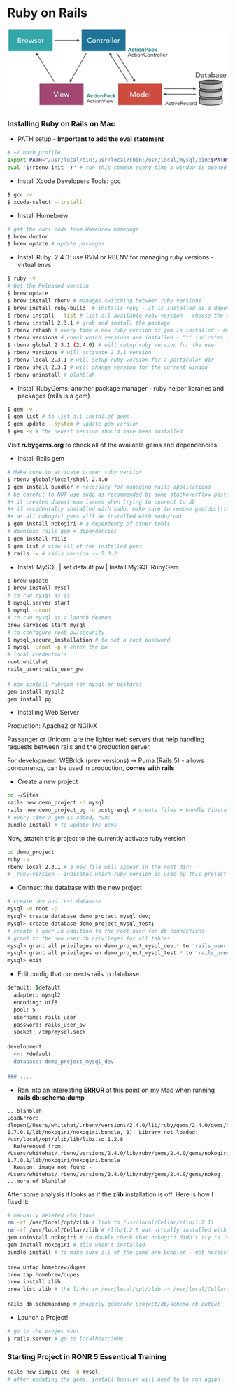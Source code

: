 # Ruby on Rails
![alt text](imgs/1_ronr.png "MVC")

### Installing Ruby on Rails on Mac

- PATH setup - **Important to add the eval statement**
```bash
# ~/.bash_profile
export PATH="/usr/local/bin:/usr/local/sbin:/usr/local/mysql/bin:$PATH"
eval "$(rbenv init -)" # run this comman every time a window is opened
```

- Install Xcode Developers Tools: gcc
```bash
$ gcc -v
$ xcode-select --install 
```

- Install Homebrew
```bash
# get the curl code from Homebrew homepage
$ brew doctor
$ brew update # update packages
```

- Install Ruby: 2.4.0: use RVM or RBENV for managing ruby versions - virtual envs
```bash
$ ruby -v
# Get the Released version
$ brew update
$ brew install rbenv # manages switching between ruby versions
$ brew install ruby-build  # installs ruby - it is installed as a dependency
$ rbenv install --list # list all available ruby version - choose the most recent that is not a preview release
$ rbenv install 2.3.1 # grab and install the package
$ rbenv rehash # every time a new ruby version or gem is installed - makes rbenv aware of all the new/updated commands
$ rbenv versions # check which versions are installed - "*" indicates which version is activated
$ rbenv global 2.3.1 (2.4.0) # will setup ruby version for the user
$ rbenv versions # will activate 2.3.1 version
$ rbenv local 2.3.1 # will setup ruby version for a particular dir
$ rbenv shell 2.3.1 # will change version for the current window
$ rbenv uninstall # blahblah
```

- Install RubyGems: another package manager - ruby helper libraries and packages (rails is a gem)
```bash
$ gem -v
$ gem list # to list all installed gems
$ gem update --system # update gem version
$ gem -v # the newest version should have been installed
```

Visit **rubygems.org** to check all of the available gems and dependencies

- Install Rails gem
```bash
# Make sure to activate proper ruby version
$ rbenv global/local/shell 2.4.0
$ gem install bundler # necessary for managing rails applications
# be careful to NOT use sudo as recommended by some stackoverflow posts
#+ it creates downstream issues when trying to connect to db
#+ if excidentally installed with sudo, make sure to remove gem/doc||test/nokogiri
#+ as all nokogiri gems will be installed with sudo/root
$ gem install nokogiri # a dependency of other tools
# download rails gem + dependencies
$ gem install rails
$ gem list # view all of the installed gems
$ rails -v # rails version -> 5.0.2
```

- Install MySQL | set default pw | Install MySQL RubyGem
```bash
$ brew update
$ brew install mysql
# to run mysql as is
$ mysql.server start
$ mysql -uroot
# to run mysql as a launch deamon
brew services start mysql
# to configure root pw/security
$ mysql_secure_installation # to set a root password
$ mysql -uroot -p # enter the pw
# local credentials
root:whitehat
rails_user:rails_user_pw

# now isntall rubygem for mysql or postgres
gem install mysql2
gem install pg
```

- Installing Web Server

Production: Apache2 or NGINX

Passenger or Unicorn: are the lighter web servers that help handling requests between rails and the production server.

For development: WEBrick (prev versions) -> Puma (Rails 5) - allows concurrency, can be used in production, **comes with rails**

- Create a new project
```bash
cd ~/Sites
rails new demo_project -d mysql
rails new demo_project_pg -d postgresql # create files + bundle (installs all ruby gems for the app)
# every time a gem is added, run:
bundle install # to update the gems
```

Now, attatch this project to the currently activate ruby version
```bash
cd demo_project
ruby -v
rbenv local 2.3.1 # a new file will appear in the root dir:
# .ruby-version - indicates which ruby version is used by this project

```

- Connect the database with the new project
```bash
# create dev and test database
mysql -u root -p
mysql> create database demo_project_mysql_dev;
mysql> create database demo_project_mysql_test;
# create a user in addition to the root user for db connections
# grant to the new user db privileges for all tables
mysql> grant all privileges on demo_project_mysql_dev.* to 'rails_user'@'localhost' identified by 'rails_user_pw';
mysql> grant all privileges on demo_project_mysql_test.* to 'rails_user'@'localhost' identified by 'rails_user_pw';
mysql> exit
```

- Edit config that connects rails to database
```bash
default: &default
  adapter: mysql2
  encoding: utf8
  pool: 5
  username: rails_user
  password: rails_user_pw
  socket: /tmp/mysql.sock

development:
  <<: *default
  database: demo_project_mysql_dev

### ....
```

- Ran into an interesting **ERROR** at this point on my Mac when running **rails db:schema:dump**
```text
...blahblah
LoadError: dlopen(/Users/whitehat/.rbenv/versions/2.4.0/lib/ruby/gems/2.4.0/gems/nokogiri-1.7.0.1/lib/nokogiri/nokogiri.bundle, 9): Library not loaded: /usr/local/opt/zlib/lib/libz.so.1.2.8
  Referenced from: /Users/whitehat/.rbenv/versions/2.4.0/lib/ruby/gems/2.4.0/gems/nokogiri-1.7.0.1/lib/nokogiri/nokogiri.bundle
  Reason: image not found - /Users/whitehat/.rbenv/versions/2.4.0/lib/ruby/gems/2.4.0/gems/nokog
...more of blahblah
```

After some analysis it looks as if the **zlib** installation is off. Here is how I fixed it:
```bash
# manually deleted old links
rm -rf /usr/local/opt/zlib # link to /usr/local/Cellar/zlib/1.2.11
rm -rf /usr/local/Cellar/zlib # /lib/1.2.8 was actually installed with only r permissions
gem uninstall nokogiri # to double check that nokogiri didn't try to install zlib dependency
gem install nokogiri # zlib wasn't installed
bundle install # to make sure all of the gems are bundled - not necessary step

brew untap homebrew/dupes
brew tap homebrew/dupes
brew install zlib
brew list zlib # the links in /usr/local/opt/zlib -> /usr/local/Cellar/zlib/1.2.11 properly

rails db:schema:dump # properly generate project/db/schema.rb output
``` 

- Launch a Project!
```bash
# go to the projec root
$ rails server # go to localhost:3000
```

### Starting Project in RONR 5 Essentioal Training

```bash
rails new simple_cms -d mysql
# after updating the gems, install bundler will need to be run agian
```
